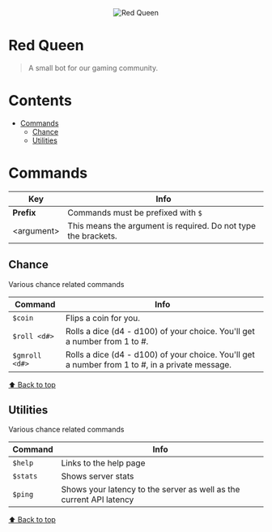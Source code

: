 <div align="center">
  <img src="https://cdn.discordapp.com/avatars/949449016389820438/efb1cf4347e186cdf79eb4ee65d8ea38.webp?size=256" align="center" alt="Red Queen">
</div>

# Red Queen
> A small bot for our gaming community.

# Contents
- [Commands](#commands)
  - [Chance](#chance)
  - [Utilities](#utilities)

# Commands

| Key | Info |
| ------- | ------- |
| **Prefix** | Commands must be prefixed with `$` |
| \<argument\> | This means the argument is required. Do not type the brackets. |

## Chance
Various chance related commands

| Command | Info |
| ------- | ------- |
| `$coin` | Flips a coin for you. |
| `$roll <d#>` | Rolls a dice (d4 - d100) of your choice. You'll get a number from 1 to #. |
| `$gmroll <d#>` | Rolls a dice (d4 - d100) of your choice. You'll get a number from 1 to #, in a private message. |

[⬆ Back to top](#contents)

## Utilities
Various chance related commands

| Command | Info |
| ------- | ------- |
| `$help` | Links to the help page |
| `$stats` | Shows server stats |
| `$ping` | Shows your latency to the server as well as the current API latency |

[⬆ Back to top](#contents)
